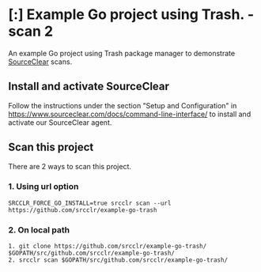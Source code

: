 # [:] Example Go project using Trash. - scan 2

An example Go project using Trash package manager to demonstrate [SourceClear](https://www.sourceclear.com) scans.

## Install and activate SourceClear
Follow the instructions under the section "Setup and Configuration" in https://www.sourceclear.com/docs/command-line-interface/ to install and activate our SourceClear agent.

## Scan this project
There are 2 ways to scan this project.

### 1. Using url option
`SRCCLR_FORCE_GO_INSTALL=true srcclr scan --url https://github.com/srcclr/example-go-trash`

### 2. On local path
```
1. git clone https://github.com/srcclr/example-go-trash/ $GOPATH/src/github.com/srcclr/example-go-trash/
2. srcclr scan $GOPATH/src/github.com/srcclr/example-go-trash/
```
